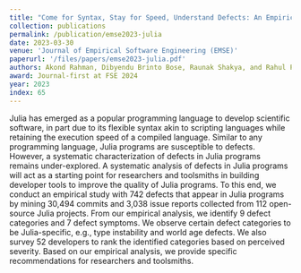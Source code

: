 ```yaml
---
title: "Come for Syntax, Stay for Speed, Understand Defects: An Empirical Study of Defects in Julia Programs"
collection: publications
permalink: /publication/emse2023-julia
date: 2023-03-30
venue: 'Journal of Empirical Software Engineering (EMSE)'
paperurl: '/files/papers/emse2023-julia.pdf'
authors: Akond Rahman, Dibyendu Brinto Bose, Raunak Shakya, and Rahul Pandita
award: Journal-first at FSE 2024
year: 2023
index: 65
--- 
```

Julia has emerged as a popular programming language to develop scientific software, in part due to its flexible syntax akin to scripting languages while retaining the execution speed of a compiled language. Similar to any programming language, Julia programs are susceptible to defects. However, a systematic characterization of defects in Julia programs remains under-explored. A systematic analysis of defects in Julia programs will act as a starting point for researchers and toolsmiths in building developer tools to improve the quality of Julia programs. To this end, we conduct an empirical study with 742 defects that appear in Julia programs by mining 30,494 commits and 3,038 issue reports collected from 112 open-source Julia projects. From our empirical analysis, we identify 9 defect categories and 7 defect symptoms. We observe certain defect categories to be Julia-specific, e.g., type instability and world age defects. We also survey 52 developers to rank the identified categories based on perceived severity. Based on our empirical analysis, we provide specific recommendations for researchers and toolsmiths.